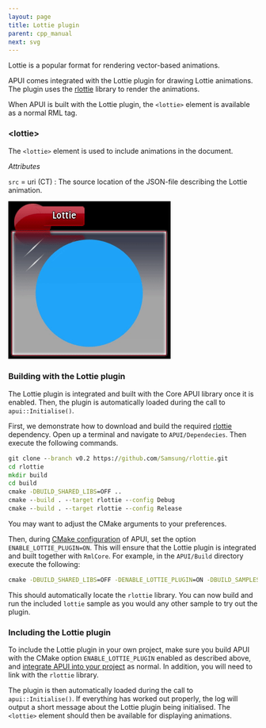 ```yaml
---
layout: page
title: Lottie plugin
parent: cpp_manual
next: svg
---
```


Lottie is a popular format for rendering vector-based animations.

APUI comes integrated with the Lottie plugin for drawing Lottie animations. The plugin uses the [rlottie](https://github.com/Samsung/rlottie) library to render the animations.

When APUI is built with the Lottie plugin, the `<lottie>` element is available as a normal RML tag.


### \<lottie\>

The `<lottie>` element is used to include animations in the document.

_Attributes_

`src` = uri (CT)
: The source location of the JSON-file describing the Lottie animation.

![Lottie sample](../../static/assets/gallery/lottie.gif)


### Building with the Lottie plugin

The Lottie plugin is integrated and built with the Core APUI library once it is enabled. Then, the plugin is automatically loaded during the call to `apui::Initialise()`.

First, we demonstrate how to download and build the required [rlottie](https://github.com/Samsung/rlottie) dependency. Open up a terminal and navigate to `APUI/Dependecies`. Then execute the following commands.

```cmd
git clone --branch v0.2 https://github.com/Samsung/rlottie.git
cd rlottie
mkdir build
cd build
cmake -DBUILD_SHARED_LIBS=OFF ..
cmake --build . --target rlottie --config Debug
cmake --build . --target rlottie --config Release
```

You may want to adjust the CMake arguments to your preferences.

Then, during [CMake configuration](building_with_cmake.html) of APUI, set the option `ENABLE_LOTTIE_PLUGIN=ON`. This will ensure that the Lottie plugin is integrated and built together with `RmlCore`. For example, in the `APUI/Build` directory execute the following:

```cmd
cmake -DBUILD_SHARED_LIBS=OFF -DENABLE_LOTTIE_PLUGIN=ON -DBUILD_SAMPLES=ON ..
```

This should automatically locate the `rlottie` library. You can now build and run the included `lottie` sample as you would any other sample to try out the plugin.


### Including the Lottie plugin

To include the Lottie plugin in your own project, make sure you build APUI with the CMake option `ENABLE_LOTTIE_PLUGIN` enabled as described above, and [integrate APUI into your project](integrating.html) as normal. In addition, you will need to link with the `rlottie` library.

The plugin is then automatically loaded during the call to `apui::Initialise()`. If everything has worked out properly, the log will output a short message about the Lottie plugin being initialised. The `<lottie>` element should then be available for displaying animations.
